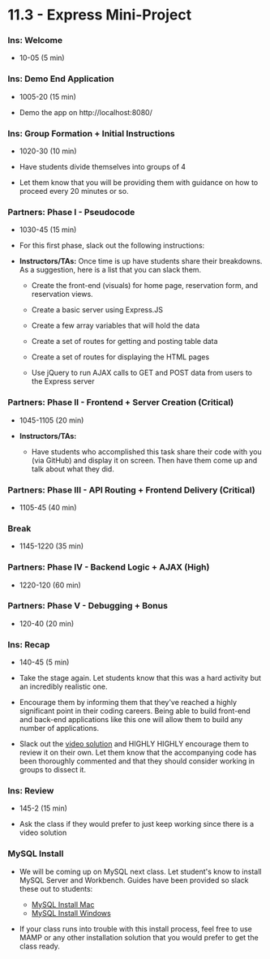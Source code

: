 # 11.3 - Express Mini-Project

### Ins: Welcome

- 10-05 (5 min)

### Ins: Demo End Application

- 1005-20 (15 min)

- Demo the app on http://localhost:8080/

### Ins: Group Formation + Initial Instructions

- 1020-30 (10 min)

- Have students divide themselves into groups of 4

- Let them know that you will be providing them with guidance on how to proceed every 20 minutes or so.

### Partners: Phase I - Pseudocode

- 1030-45 (15 min)

- For this first phase, slack out the following instructions:

- **Instructors/TAs:** Once time is up have students share their breakdowns. As a suggestion, here is a list that you can slack them.

  - Create the front-end (visuals) for home page, reservation form, and reservation views.

  - Create a basic server using Express.JS

  - Create a few array variables that will hold the data

  - Create a set of routes for getting and posting table data

  - Create a set of routes for displaying the HTML pages

  - Use jQuery to run AJAX calls to GET and POST data from users to the Express server

### Partners: Phase II - Frontend + Server Creation (Critical)

- 1045-1105 (20 min)

- **Instructors/TAs:**

  - Have students who accomplished this task share their code with you (via GitHub) and display it on screen. Then have them come up and talk about what they did.

### Partners: Phase III - API Routing + Frontend Delivery (Critical)

- 1105-45 (40 min)

### Break

- 1145-1220 (35 min)

### Partners: Phase IV - Backend Logic + AJAX (High)

- 1220-120 (60 min)

### Partners: Phase V - Debugging + Bonus

- 120-40 (20 min)

### Ins: Recap

- 140-45 (5 min)

- Take the stage again. Let students know that this was a hard activity but an incredibly realistic one.

- Encourage them by informing them that they've reached a highly significant point in their coding careers. Being able to build front-end and back-end applications like this one will allow them to build any number of applications.

- Slack out the [video solution](https://youtu.be/G7RvQMW2DOg?list=PLgJ8UgkiorCmI_wKKVt5FlkTG63sQF6rr) and HIGHLY HIGHLY encourage them to review it on their own. Let them know that the accompanying code has been thoroughly commented and that they should consider working in groups to dissect it.

### Ins: Review

- 145-2 (15 min)

- Ask the class if they would prefer to just keep working since there is a video solution

### MySQL Install

- We will be coming up on MySQL next class. Let student's know to install MySQL Server and Workbench. Guides have been provided so slack these out to students:

  - [MySQL Install Mac](../../12-Week/01-Day/Install_Guides/mysql-mac-guide.md)
  - [MySQL Install Windows](../../12-Week/01-Day/Install_Guides/mysql-windows-guide.md)

- If your class runs into trouble with this install process, feel free to use MAMP or any other installation solution that you would prefer to get the class ready.
